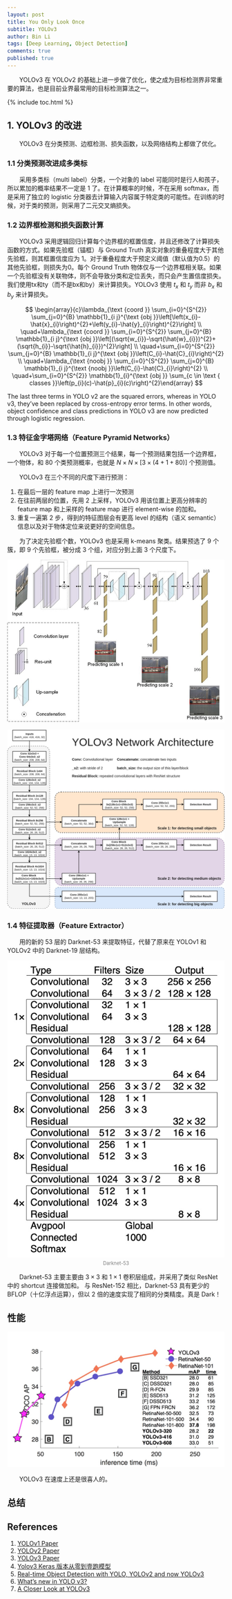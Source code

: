 ```yaml
---
layout: post
title: You Only Look Once
subtitle: YOLOv3
author: Bin Li
tags: [Deep Learning, Object Detection]
comments: true
published: true
---
```


　　YOLOv3 在 YOLOv2 的基础上进一步做了优化，使之成为目标检测界非常重要的算法，也是目前业界最常用的目标检测算法之一。

{% include toc.html %}

## 1. YOLOv3 的改进
　　YOLOv3 在分类预测、边框检测、损失函数，以及网络结构上都做了优化。

### 1.1 分类预测改进成多类标
　　采用多类标（multi label）分类，一个对象的 label 可能同时是行人和孩子，所以累加的概率结果不一定是 1 了。在计算概率的时候，不在采用 softmax，而是采用了独立的 logistic 分类器去计算输入内容属于特定类的可能性。在训练的时候，对于类的预测，则采用了二元交叉熵损失。

### 1.2 边界框检测和损失函数计算
　　YOLOv3 采用逻辑回归计算每个边界框的框置信度，并且还修改了计算损失函数的方式。如果先验框（锚框）与 Ground Truth 真实对象的重叠程度大于其他先验框，则其框置信度应为 1。对于重叠程度大于预定义阈值（默认值为0.5）的其他先验框，则损失为0。每个 Ground Truth 物体仅与一个边界框相关联。如果一个先验框没有关联物体，则不会导致分类和定位丢失，而只会产生置信度损失。 我们使用tx和ty（而不是bx和by）来计算损失。YOLOv3 使用 $t_x$ 和 $t_y$ 而非 $b_x$ 和 $b_y$ 来计算损失。

$$
\begin{array}{c}\lambda_{\text {coord }} \sum_{i=0}^{S^{2}} \sum_{j=0}^{B} \mathbb{1}_{i j}^{\text {obj }}\left[\left(x_{i}-\hat{x}_{i}\right)^{2}+\left(y_{i}-\hat{y}_{i}\right)^{2}\right] \\ \quad+\lambda_{\text {coord }} \sum_{i=0}^{S^{2}} \sum_{j=0}^{B} \mathbb{1}_{i j}^{\text {obj }}\left[(\sqrt{w_{i}}-\sqrt{\hat{w}_{i}})^{2}+(\sqrt{h_{i}}-\sqrt{\hat{h}_{i}})^{2}\right] \\ \quad+\sum_{i=0}^{S^{2}} \sum_{j=0}^{B} \mathbb{1}_{i j}^{\text {obj }}\left(C_{i}-\hat{C}_{i}\right)^{2} \\ \quad+\lambda_{\text {noobj }} \sum_{i=0}^{S^{2}} \sum_{j=0}^{B} \mathbb{1}_{i j}^{\text {noobj }}\left(C_{i}-\hat{C}_{i}\right)^{2} \\ \quad+\sum_{i=0}^{S^{2}} \mathbb{1}_{i}^{\text {obj }} \sum_{c \in \text { classes }}\left(p_{i}(c)-\hat{p}_{i}(c)\right)^{2}\end{array}
$$

The last three terms in YOLO v2 are the squared errors, whereas in YOLO v3, they’ve been replaced by cross-entropy error terms. In other words, object confidence and class predictions in YOLO v3 are now predicted through logistic regression.

### 1.3 特征金字塔网络（Feature Pyramid Networks）
　　YOLOv3 对于每一个位置预测三个结果，每一个预测结果包括一个边界框，一个物体，和 $80$ 个类预测概率，也就是 $N\times N \times [3 \times (4+1+80)]$ 个预测值。

　　YOLOv3 在三个不同的尺度下进行预测：
1. 在最后一层的 feature map 上进行一次预测
2. 在往前两层的位置，先用 2 上采样，YOLOv3 用该位置上更高分辨率的 feature map 和上采样的 feature map 进行 element-wise 的加和。
3. 重复一遍第 2 步，得到的特征图层会有更高 level 的结构（语义 semantic）信息以及对于物体定位来说更好的空间信息。

　　为了决定先验框个数，YOLOv3 也是采用 k-means 聚类。结果预选了 9 个簇，即 9 个先验框，被分成 3 个组，对应分到上面 3 个尺度下。

![The-framework-of-YOLOv3-neural-network-for-ship-detection](/img/media/The-framework-of-YOLOv3-neural-network-for-ship-detection.jpg)

![](/img/media/15828111582496.jpg)



### 1.4 特征提取器（Feature Extractor）
　　用的新的 53 层的 Darknet-53 来提取特征，代替了原来在 YOLOv1 和 YOLOv2 中的 Darknet-19 层结构。

<p align="center">
<img src="/img/media/15846257865454.jpg" width="600">
</p>
<p style="margin-top:-2.5%" align="center">
    <em style="color:#808080;font-style:normal;font-size:80%;">Darknet-53</em>
</p>


　　Darknet-53 主要主要由 $3\times3$ 和 $1\times1$ 卷积层组成，并采用了类似 ResNet 中的 shortcut 连接做加和。 与 ResNet-152 相比，Darknet-53 具有更少的 BFLOP（十亿浮点运算），但以 2 倍的速度实现了相同的分类精度。真是 Dark！


## 性能
![](/img/media/15735602763567.jpg)

　　YOLOv3 在速度上还是很喜人的。

## 总结

## References
1. [YOLOv1 Paper](/assets/papers/YOLOv1.pdf)
2. [YOLOv2 Paper](/assets/papers/YOLOv2.pdf)
3. [YOLOv3 Paper](/assets/papers/YOLOv3.pdf)
4. [Yolov3 Keras 版本从零到壹跑模型](https://blog.csdn.net/qq_39622065/article/details/86174142)
5. [Real-time Object Detection with YOLO, YOLOv2 and now YOLOv3](https://medium.com/@jonathan_hui/real-time-object-detection-with-yolo-yolov2-28b1b93e2088)
6. [What’s new in YOLO v3?](https://towardsdatascience.com/yolo-v3-object-detection-53fb7d3bfe6b)
7. [A Closer Look at YOLOv3](https://www.cyberailab.com/post/a-closer-look-at-yolov3)